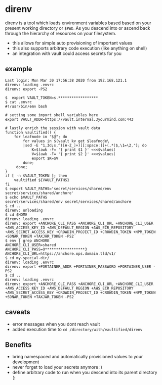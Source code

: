 # direnv

direnv is a tool which loads environment variables based based on your present
working directory or `$PWD`. As you descend into or ascend back through the
hierarchy of resources on your filesystem.

- this allows for simple auto provisioning of important values
- this also supports arbitrary code execution (like anything on shell)
- an integration with vault could access secrets for you

## example

```
Last login: Mon Mar 30 17:56:38 2020 from 192.168.121.1
direnv: loading .envrc
direnv: export -PS2

$  export VAULT_TOKEN=s.******************
$ cat .envrc
#!/usr/bin/env bash

# setting some import shell variables here
export VAULT_ADDR=https://vault.internal.3yourmind.com:443

# lastly enrich the session with vault data
function vaultified() {
    for leafnode in "$@"; do
        for values in $(vault kv get $leafnode\
        |sed -E "1,3d;s,^([A-Z_]+)[[:space:]]+(.*)$,\1=\2,"); do
            K=$(awk -F= '{ print $1 }' <<<$values)
            V=$(awk -F= '{ print $2 }' <<<$values)
            export $K=$V
        done;
     done;
}
if [ -n $VAULT_TOKEN ]; then
    vaultified ${VAULT_PATHS}
fi
$ export VAULT_PATHS='secret/services/shared/env secret/services/shared/anchore'
$ echo $VAULT_PATHS
secret/services/shared/env secret/services/shared/anchore
$ cd ..
direnv: unloading
$ cd $HOME
direnv: loading .envrc
direnv: export +ANCHORE_CLI_PASS +ANCHORE_CLI_URL +ANCHORE_CLI_USER
+AWS_ACCESS_KEY_ID +AWS_DEFAULT_REGION +AWS_ECR_REPOSITORY
+AWS_SECRET_ACCESS_KEY +CROWDIN_PROJECT_ID +CROWDIN_TOKEN +NPM_TOKEN
+SONAR_TOKEN +TAXJAR_TOKEN -PS2
$ env | grep ANCHORE
ANCHORE_CLI_USER=shared
ANCHORE_CLI_PASS=O******************3
ANCHORE_CLI_URL=https://anchore.ops.domain.tld/v1/
$ cd my-special-dir/
direnv: loading .envrc
direnv: export +PORTAINER_ADDR +PORTAINER_PASSWORD +PORTAINER_USER -PS2
$ cd ..
direnv: loading .envrc
direnv: export +ANCHORE_CLI_PASS +ANCHORE_CLI_URL +ANCHORE_CLI_USER
+AWS_ACCESS_KEY_ID +AWS_DEFAULT_REGION +AWS_ECR_REPOSITORY
+AWS_SECRET_ACCESS_KEY +CROWDIN_PROJECT_ID +CROWDIN_TOKEN +NPM_TOKEN
+SONAR_TOKEN +TAXJAR_TOKEN -PS2
```

## caveats
- error messages when you dont reach vault
- added execution time to `cd /directory/with/vaultified/direnv`

## Benefits
- bring namespaced and automatically provisioned values to your development
- never forget to load your secrets anymore :)
- define arbitrary code to run when you descend into its parent directory (:
